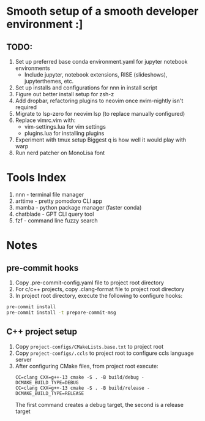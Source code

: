 # Smooth setup of a smooth developer environment :]

## TODO:

1. Set up preferred base conda environment.yaml for jupyter notebook environments
    - Include jupyter, notebook extensions, RISE (slideshows), jupyterthemes, etc.
2. Set up installs and configurations for nnn in install script
3. Figure out better install setup for zsh-z
4. Add dropbar, refactoring plugins to neovim once nvim-nightly isn't required
5. Migrate to lsp-zero for neovim lsp (to replace manually configured)
6. Replace vimrc.vim with:
    - vim-settings.lua for vim settings
    - plugins.lua for installing plugins
7. Experiment with tmux setup
    Biggest q is how well it would play with warp
8. Run nerd patcher on MonoLisa font

# Tools Index

1. nnn - terminal file manager
2. arttime - pretty pomodoro CLI app
3. mamba - python package manager (faster conda)
4. chatblade - GPT CLI query tool
5. fzf - command line fuzzy search

# Notes

## pre-commit hooks
1. Copy .pre-commit-config.yaml file to project root directory
2. For c/c++ projects, copy .clang-format file to project root directory
3. In project root directory, execute the following to configure hooks:

```bash
pre-commit install
pre-commit install -t prepare-commit-msg
```

## C++ project setup
1. Copy `project-configs/CMakeLists.base.txt` to project root
2. Copy `project-configs/.ccls` to project root to configure ccls language server
3. After configuring CMake files, from project root execute:
    ```
    CC=clang CXX=g++-13 cmake -S . -B build/debug -DCMAKE_BUILD_TYPE=DEBUG
    CC=clang CXX=g++-13 cmake -S . -B build/release -DCMAKE_BUILD_TYPE=RELEASE
    ```
    The first command creates a debug target, the second is a release target
